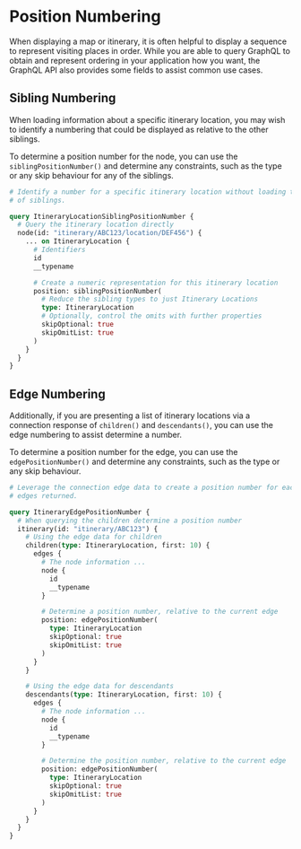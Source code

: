 # Position Numbering

When displaying a map or itinerary, it is often helpful to display a sequence
to represent visiting places in order. While you are able to query GraphQL to
obtain and represent ordering in your application how you want, the GraphQL API
also provides some fields to assist common use cases.

## Sibling Numbering

When loading information about a specific itinerary location, you may wish to
identify a numbering that could be displayed as relative to the other siblings.

To determine a position number for the node, you can use the
`siblingPositionNumber()` and determine any constraints, such as the type or any
skip behaviour for any of the siblings.

```graphql
# Identify a number for a specific itinerary location without loading the list
# of siblings.

query ItineraryLocationSiblingPositionNumber {
  # Query the itinerary location directly
  node(id: "itinerary/ABC123/location/DEF456") {
    ... on ItineraryLocation {
      # Identifiers
      id
      __typename

      # Create a numeric representation for this itinerary location
      position: siblingPositionNumber(
        # Reduce the sibling types to just Itinerary Locations
        type: ItineraryLocation
        # Optionally, control the omits with further properties
        skipOptional: true
        skipOmitList: true
      )
    }
  }
}
```

## Edge Numbering

Additionally, if you are presenting a list of itinerary locations via a
connection response of `children()` and `descendants()`, you can use the edge
numbering to assist determine a number.

To determine a position number for the edge, you can use the
`edgePositionNumber()` and determine any constraints, such as the type or any
skip behaviour.

```graphql
# Leverage the connection edge data to create a position number for each of the
# edges returned.

query ItineraryEdgePositionNumber {
  # When querying the children determine a position number
  itinerary(id: "itinerary/ABC123") {
    # Using the edge data for children
    children(type: ItineraryLocation, first: 10) {
      edges {
        # The node information ...
        node {
          id
          __typename
        }

        # Determine a position number, relative to the current edge
        position: edgePositionNumber(
          type: ItineraryLocation
          skipOptional: true
          skipOmitList: true
        )
      }
    }

    # Using the edge data for descendants
    descendants(type: ItineraryLocation, first: 10) {
      edges {
        # The node information ...
        node {
          id
          __typename
        }

        # Determine the position number, relative to the current edge
        position: edgePositionNumber(
          type: ItineraryLocation
          skipOptional: true
          skipOmitList: true
        )
      }
    }
  }
}
```
